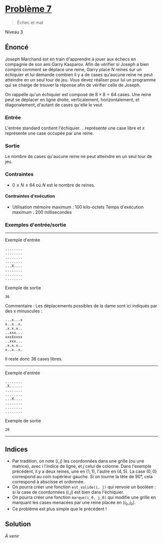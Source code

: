 # [Problème 7](https://prologin.org/train/2013/semifinal/echec_et_mat)
>Échec et mat

Niveau 3

## Énoncé

Joseph Marchand est en train d'apprendre à jouer aux échecs en compagnie de son ami Garry Kasparov. Afin de vérifier si Joseph a bien compris comment se déplace une reine, Garry place $N$ reines sur un échiquier et lui demande combien il y a de cases qu'aucune reine ne peut atteindre en un seul tour de jeu. Vous devez réaliser pour lui un programme qui se charge de trouver la réponse afin de vérifier celle de Joseph.

On rappelle qu'un échiquier est composé de $8 × 8 = 64$ cases. Une reine peut se déplacer en ligne droite, verticalement, horizontalement, et diagonalement, d'autant de cases qu'elle le veut.

### Entrée

L'entrée standard contient l'échiquier. `.` représente une case libre et `X` représente une case occupée par une reine.

### Sortie

Le nombre de cases qu'aucune reine ne peut atteindre en un seul tour de jeu.

### Contraintes

+ $0 \leqslant N \leqslant 64$ où $N$ est le nombre de reines.

#### Contraintes d'exécution

+ Utilisation mémoire maximum : 100 kilo-octets
Temps d'exécution maximum : 200 millisecondes

### Exemples d'entrée/sortie

---

Exemple d'entrée

    ........
    ........
    ........
    ........
    ...X....
    ........
    ........
    ........

Exemple de sortie

    36

Commentaire : Les déplacements possibles de la dame sont ici indiqués par des x minuscules :

    ...x...x
    x..x..x.
    .x.x.x..
    ..xxx...
    xxxXxxxx
    ..xxx...
    .x.x.x..
    x..x..x.

Il reste donc 36 cases libres.

---

Exemple d'entrée

    ........
    .X......
    ........
    ........
    ...X....
    ........
    ........
    ........

Exemple de sortie

    20

---

## Indices

+ Par tradition, on note $(i, j)$ les coordonnées dans une grille (ou une matrice), avec $i$ l'indice de ligne, et $j$ celui de colonne. Dans l'exemple précédent, il y a deux reines, une en $(1, 1)$, l'autre en $(4, 5)$. La case $(0, 0)$ correspond au coin supérieur gauche. Si on tourne la tête de $90°$, cela correspond à abscisse et ordonnée.
+ On pourra créer une fonction `est_valide(i, j)` qui renvoie un booléen : si la case de coordonnées $(i, j)$ est bien dans l'échiquier.
+ On pourra créer une fonction `marque(i_0, j_0)` qui modifie une grille en marquant les cases menacées par une reine placée en $(i_0, j_0)$.
+ Ce problème est plus simple que le précédent !

## Solution

*À venir*
